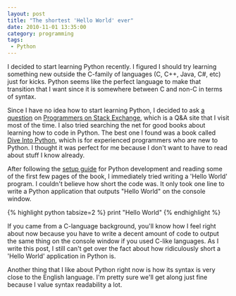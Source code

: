 ```yaml
---
layout: post
title: "The shortest 'Hello World' ever"
date: 2010-11-01 13:35:00
category: programming
tags:
 - Python
---
```


I decided to start learning Python recently. I figured I should try learning something new outside the C-family of languages (C, C++, Java, C#, etc) just for kicks. Python seems like the perfect language to make that transition that I want since it is somewhere between C and non-C in terms of syntax.

Since I have no idea how to start learning Python, I decided to ask [a question](http://programmers.stackexchange.com/q/12189/500) on [Programmers on Stack Exchange](http://programmers.stackexchange.com), which is a Q&A site that I visit most of the time. I also tried searching the net for good books about learning how to code in Python. The best one I found was a book called [Dive Into Python](http://diveintopython.org), which is for experienced programmers who are new to Python. I thought it was perfect for me because I don't want to have to read about stuff I know already.

After following the [setup guide](http://diveintopython.org/installing_python/index.html) for Python development and reading some of the first few pages of the book, I immediately tried writing a 'Hello World' program. I couldn't believe how short the code was. It only took one line to write a Python application that outputs "Hello World" on the console window.

{% highlight python tabsize=2 %}
print "Hello World"
{% endhighlight %}

If you came from a C-language background, you'll know how I feel right about now because you have to write a decent amount of code to output the same thing on the console window if you used C-like languages. As I write this post, I still can't get over the fact about how ridiculously short a 'Hello World' application in Python is.

Another thing that I like about Python right now is how its syntax is very close to the English language. I'm pretty sure we'll get along just fine because I value syntax readability a lot.

